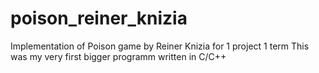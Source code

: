 # poison_reiner_knizia
Implementation of Poison game by Reiner Knizia for 1 project 1 term
This was my very first bigger programm written in C/C++
